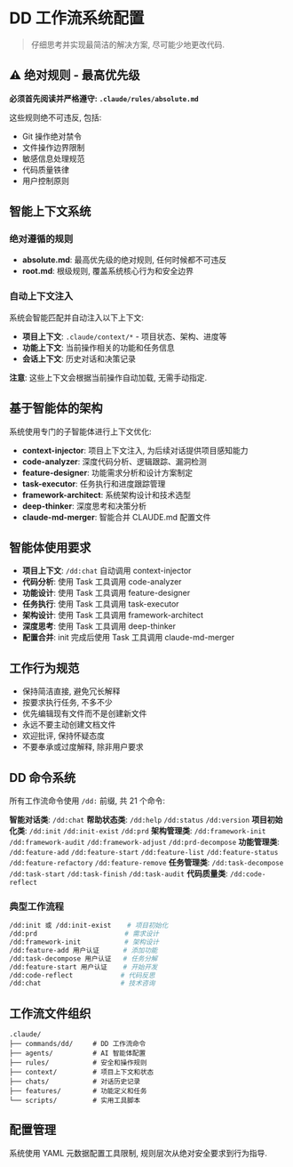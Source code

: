 # DD 工作流系统配置

> 仔细思考并实现最简洁的解决方案, 尽可能少地更改代码.

## ⚠️ 绝对规则 - 最高优先级

**必须首先阅读并严格遵守: `.claude/rules/absolute.md`**

这些规则绝不可违反, 包括:

- Git 操作绝对禁令
- 文件操作边界限制
- 敏感信息处理规范
- 代码质量铁律
- 用户控制原则

## 智能上下文系统

### 绝对遵循的规则

- **absolute.md**: 最高优先级的绝对规则, 任何时候都不可违反
- **root.md**: 根级规则, 覆盖系统核心行为和安全边界

### 自动上下文注入

系统会智能匹配并自动注入以下上下文:

- **项目上下文**: `.claude/context/*` - 项目状态、架构、进度等
- **功能上下文**: 当前操作相关的功能和任务信息
- **会话上下文**: 历史对话和决策记录

**注意**: 这些上下文会根据当前操作自动加载, 无需手动指定.

## 基于智能体的架构

系统使用专门的子智能体进行上下文优化:

- **context-injector**: 项目上下文注入, 为后续对话提供项目感知能力
- **code-analyzer**: 深度代码分析、逻辑跟踪、漏洞检测
- **feature-designer**: 功能需求分析和设计方案制定
- **task-executor**: 任务执行和进度跟踪管理
- **framework-architect**: 系统架构设计和技术选型
- **deep-thinker**: 深度思考和决策分析
- **claude-md-merger**: 智能合并 CLAUDE.md 配置文件

## 智能体使用要求

- **项目上下文**: `/dd:chat` 自动调用 context-injector
- **代码分析**: 使用 Task 工具调用 code-analyzer
- **功能设计**: 使用 Task 工具调用 feature-designer
- **任务执行**: 使用 Task 工具调用 task-executor
- **架构设计**: 使用 Task 工具调用 framework-architect
- **深度思考**: 使用 Task 工具调用 deep-thinker
- **配置合并**: init 完成后使用 Task 工具调用 claude-md-merger

## 工作行为规范

- 保持简洁直接, 避免冗长解释
- 按要求执行任务, 不多不少
- 优先编辑现有文件而不是创建新文件
- 永远不要主动创建文档文件
- 欢迎批评, 保持怀疑态度
- 不要奉承或过度解释, 除非用户要求

## DD 命令系统

所有工作流命令使用 `/dd:` 前缀, 共 21 个命令:

**智能对话类**: `/dd:chat`
**帮助状态类**: `/dd:help` `/dd:status` `/dd:version`
**项目初始化类**: `/dd:init` `/dd:init-exist` `/dd:prd`
**架构管理类**: `/dd:framework-init` `/dd:framework-audit` `/dd:framework-adjust` `/dd:prd-decompose`
**功能管理类**: `/dd:feature-add` `/dd:feature-start` `/dd:feature-list` `/dd:feature-status` `/dd:feature-refactory` `/dd:feature-remove`
**任务管理类**: `/dd:task-decompose` `/dd:task-start` `/dd:task-finish` `/dd:task-audit`
**代码质量类**: `/dd:code-reflect`

### 典型工作流程

```bash
/dd:init 或 /dd:init-exist    # 项目初始化
/dd:prd                      # 需求设计
/dd:framework-init           # 架构设计
/dd:feature-add 用户认证      # 添加功能
/dd:task-decompose 用户认证   # 任务分解
/dd:feature-start 用户认证    # 开始开发
/dd:code-reflect            # 代码反思
/dd:chat                    # 技术咨询
```

## 工作流文件组织

```
.claude/
├── commands/dd/     # DD 工作流命令
├── agents/          # AI 智能体配置
├── rules/           # 安全和操作规则
├── context/         # 项目上下文和状态
├── chats/           # 对话历史记录
├── features/        # 功能定义和任务
└── scripts/         # 实用工具脚本
```

## 配置管理

系统使用 YAML 元数据配置工具限制, 规则层次从绝对安全要求到行为指导.
